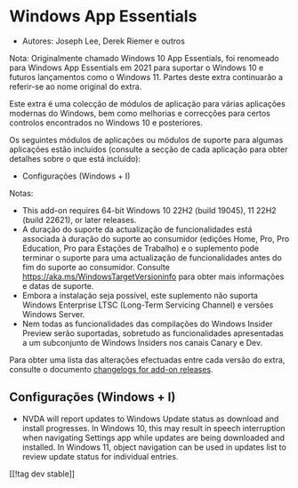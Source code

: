 # Windows App Essentials #

* Autores: Joseph Lee, Derek Riemer e outros

Nota: Originalmente chamado Windows 10 App Essentials, foi renomeado para
Windows App Essentials em 2021 para suportar o Windows 10 e futuros
lançamentos como o Windows 11. Partes deste extra continuarão a referir-se
ao nome original do extra.

Este extra é uma colecção de módulos de aplicação para várias aplicações
modernas do Windows, bem como melhorias e correcções para certos controlos
encontrados no Windows 10 e posteriores.

Os seguintes módulos de aplicações ou módulos de suporte para algumas
aplicações estão incluídos (consulte a secção de cada aplicação para obter
detalhes sobre o que está incluído):

* Configurações (Windows + I)

Notas:

* This add-on requires 64-bit Windows 10 22H2 (build 19045), 11 22H2 (build
  22621), or later releases.
* A duração do suporte da actualização de funcionalidades está associada à
  duração do suporte ao consumidor (edições Home, Pro, Pro Education, Pro
  para Estações de Trabalho) e o suplemento pode terminar o suporte para uma
  actualização de funcionalidades antes do fim do suporte ao
  consumidor. Consulte <https://aka.ms/WindowsTargetVersioninfo> para obter
  mais informações e datas de suporte.
* Embora a instalação seja possível, este suplemento não suporta Windows
  Enterprise LTSC (Long-Term Servicing Channel) e versões Windows Server.
* Nem todas as funcionalidades das compilações do Windows Insider Preview
  serão suportadas, sobretudo as funcionalidades apresentadas a um
  subconjunto de Windows Insiders nos canais Canary e Dev.

Para obter uma lista das alterações efectuadas entre cada versão do extra,
consulte o documento [changelogs for add-on releases][1].

## Configurações (Windows + I)

* NVDA will report updates to Windows Update status as download and install
  progresses. In Windows 10, this may result in speech interruption when
  navigating Settings app while updates are being downloaded and
  installed. In Windows 11, object navigation can be used in updates list to
  review update status for individual entries.

[[!tag dev stable]]

[1]: https://github.com/josephsl/wintenapps/wiki/w10changelog

